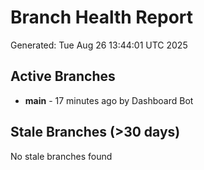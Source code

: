 # Branch Health Report
Generated: Tue Aug 26 13:44:01 UTC 2025

## Active Branches
- **main** - 17 minutes ago by Dashboard Bot

## Stale Branches (>30 days)
No stale branches found
